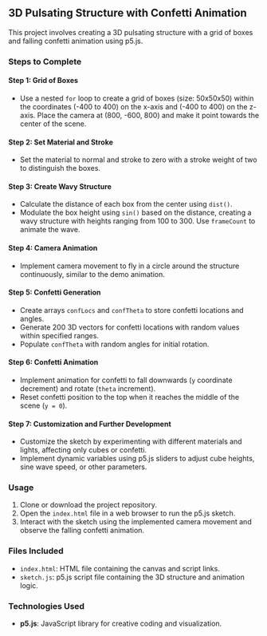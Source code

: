 ## 3D Pulsating Structure with Confetti Animation

This project involves creating a 3D pulsating structure with a grid of boxes and falling confetti animation using p5.js.

### Steps to Complete

#### Step 1: Grid of Boxes
- Use a nested `for` loop to create a grid of boxes (size: 50x50x50) within the coordinates (-400 to 400) on the x-axis and (-400 to 400) on the z-axis. Place the camera at (800, -600, 800) and make it point towards the center of the scene.

#### Step 2: Set Material and Stroke
- Set the material to normal and stroke to zero with a stroke weight of two to distinguish the boxes.

#### Step 3: Create Wavy Structure
- Calculate the distance of each box from the center using `dist()`.
- Modulate the box height using `sin()` based on the distance, creating a wavy structure with heights ranging from 100 to 300. Use `frameCount` to animate the wave.

#### Step 4: Camera Animation
- Implement camera movement to fly in a circle around the structure continuously, similar to the demo animation.

#### Step 5: Confetti Generation
- Create arrays `confLocs` and `confTheta` to store confetti locations and angles.
- Generate 200 3D vectors for confetti locations with random values within specified ranges.
- Populate `confTheta` with random angles for initial rotation.

#### Step 6: Confetti Animation
- Implement animation for confetti to fall downwards (`y` coordinate decrement) and rotate (`theta` increment).
- Reset confetti position to the top when it reaches the middle of the scene (`y = 0`).

#### Step 7: Customization and Further Development
- Customize the sketch by experimenting with different materials and lights, affecting only cubes or confetti.
- Implement dynamic variables using p5.js sliders to adjust cube heights, sine wave speed, or other parameters.

### Usage

1. Clone or download the project repository.
2. Open the `index.html` file in a web browser to run the p5.js sketch.
3. Interact with the sketch using the implemented camera movement and observe the falling confetti animation.

### Files Included

- `index.html`: HTML file containing the canvas and script links.
- `sketch.js`: p5.js script file containing the 3D structure and animation logic.

### Technologies Used

- **p5.js**: JavaScript library for creative coding and visualization.
